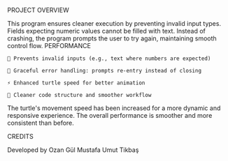 PROJECT OVERVIEW

This program ensures cleaner execution by preventing invalid input types. Fields expecting numeric values cannot be filled with text. Instead of crashing, the program prompts the user to try again, maintaining smooth control flow.
PERFORMANCE

    🚫 Prevents invalid inputs (e.g., text where numbers are expected)

    🔁 Graceful error handling: prompts re-entry instead of closing

    ⚡ Enhanced turtle speed for better animation

    🧼 Cleaner code structure and smoother workflow

The turtle's movement speed has been increased for a more dynamic and responsive experience. The overall performance is smoother and more consistent than before.

CREDITS

Developed by
Ozan Gül
Mustafa Umut   Tikbaş

  
  
